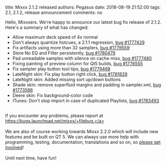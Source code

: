 title: Mixxx 2.1.2 released
authors: Pegasus
date: 2018-08-19 21:52:00
tags: 2.1, 2.1.2, release announcement
comments: no

Hello, Mixxxers. We're happy to announce our latest bug fix release of 2.1.2. Here's a summary of what has changed:<br /><ul><li>Allow maximum deck speed of 4x normal</li><li>Don't always quantize hotcues, a 2.1.1 regression, <a href="https://bugs.launchpad.net/mixxx/+bug/1777429">bug #1777429</a></li><li>Fix artifacts using more than 32 samplers, <a href="https://bugs.launchpad.net/mixxx/+bug/1779559">bug #1779559</a></li><li>Store No EQ and Filter persistently, <a href="https://bugs.launchpad.net/mixxx/+bug/1780479">bug #1780479</a></li><li>Pad unreadable samples with silence on cache miss, <a href="https://bugs.launchpad.net/mixxx/+bug/1777480">bug #1777480</a></li><li>Fixing painting of preview column for Qt5 builds, <a href="https://bugs.launchpad.net/mixxx/+bug/1776555">bug #1776555</a></li><li>Fix sampler play button tool tips, <a href="https://bugs.launchpad.net/mixxx/+bug/1779468">bug #1779468</a> </li><li>LateNight skin: Fix play button right click, <a href="https://bugs.launchpad.net/mixxx/+bug/1781829">bug #1781829</a></li><li>LateNight skin: Added missing sort up/down buttons</li><li>Shade skin: remove superfluid margins and padding in sampler.xml, <a href="https://bugs.launchpad.net/mixxx/+bug/1773588">bug #1773588</a></li><li>Deere skin: Fix background-color code</li><li>ITunes: Don't stop import in case of duplicated Playlists, <a href="https://bugs.launchpad.net/mixxx/+bug/1783493">bug #1783493</a></li></ul><br />If you encounter any problems, please report at <a class="moz-txt-link-freetext" href="https://bugs.launchpad.net/mixxx/+filebug">https://bugs.launchpad.net/mixxx/+filebug.</a><br />&nbsp;  <br />We are also of course working towards Mixxx 2.2.0 which will include new features  and be built on QT 5. We can always use more help with programming, testing, documentation, translations and so on, so <a href="https://mixxx.org/get-involved/">please get involved</a>!<br /><br />Until next time, have fun!
